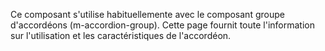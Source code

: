 Ce composant s'utilise habituellemente avec le composant <modul-go name="m-accordion-group">groupe d'accordéons</modul-go> (m-accordion-group). Cette page fournit toute l'information sur l'utilisation et les caractéristiques de l'accordéon.